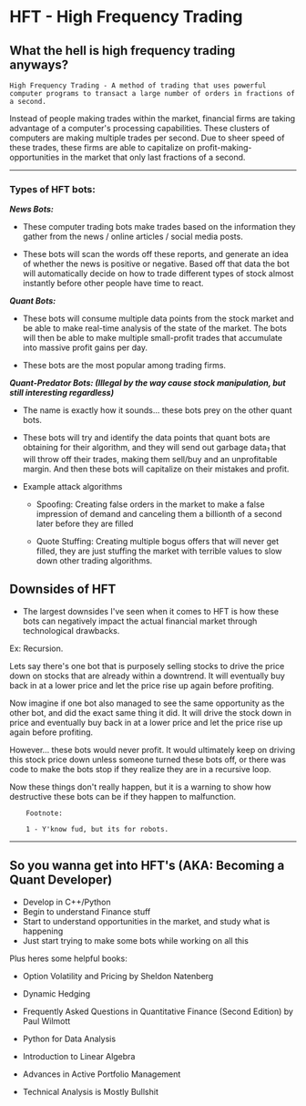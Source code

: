 # HFT - High Frequency Trading

## What the hell is high frequency trading anyways?

    High Frequency Trading - A method of trading that uses powerful computer programs to transact a large number of orders in fractions of a second.

Instead of people making trades within the market, financial firms are taking advantage of a computer's processing capabilities. These clusters of computers are making multiple trades per second. Due to sheer speed of these trades, these firms are able to capitalize on profit-making-opportunities in the market that only last fractions of a second.

---

### **Types of HFT bots:**

***News Bots:***

- These computer trading bots make trades based on the information they gather from the news / online articles / social media posts. 

- These bots will scan the words off these reports, and generate an idea of whether the news is positive or negative. Based off that data the bot will automatically decide on how to trade different types of stock almost instantly before other people have time to react.

***Quant Bots:***

- These bots will consume multiple data points from the stock market and be able to make real-time analysis of the state of the market. The bots will then be able to make multiple small-profit trades that accumulate into massive profit gains per day.

- These bots are the most popular among trading firms.



***Quant-Predator Bots: (Illegal by the way cause stock manipulation, but still interesting regardless)***

- The name is exactly how it sounds... these bots prey on the other quant bots. 

- These bots will try and identify the data points that quant bots are obtaining for their algorithm, and they will send out garbage data<sub>*1*</sub> that will throw off their trades, making them sell/buy and an unprofitable margin. And then these bots will capitalize on their mistakes and profit.

- Example attack algorithms
  - Spoofing: Creating false orders in the market to make a false impression of demand and canceling them a billionth of a second later before they are filled

  - Quote Stuffing: Creating multiple bogus offers that will never get filled, they are just stuffing the market with terrible values to slow down other trading algorithms.

## Downsides of HFT

- The largest downsides I've seen when it comes to HFT is how these bots can negatively impact the actual financial market through technological drawbacks.

Ex: Recursion.

Lets say there's one bot that is purposely selling stocks to drive the price down on stocks that are already within a downtrend. It will eventually buy back in at a lower price and let the price rise up again before profiting.

Now imagine if one bot also managed to see the same opportunity as the other bot, and did the exact same thing it did. It will drive the stock down in price and eventually buy back in at a lower price and let the price rise up again before profiting.

However... these bots would never profit. It would ultimately keep on driving this stock price down unless someone turned these bots off, or there was code to make the bots stop if they realize they are in a recursive loop.

Now these things don't really happen, but it is a warning to show how destructive these bots can be if they happen to malfunction.


        Footnote:

        1 - Y'know fud, but its for robots. 

---

## So you wanna get into HFT's (AKA: Becoming a Quant Developer)

- Develop in C++/Python
- Begin to understand Finance stuff
- Start to understand opportunities in the market, and study what is happening
- Just start trying to make some bots while working on all this

Plus heres some helpful books:

- Option Volatility and Pricing by Sheldon Natenberg

- Dynamic Hedging

- Frequently Asked Questions in Quantitative Finance (Second Edition) by Paul Wilmott

- Python for Data Analysis

- Introduction to Linear Algebra

- Advances in Active Portfolio Management

- Technical Analysis is Mostly Bullshit